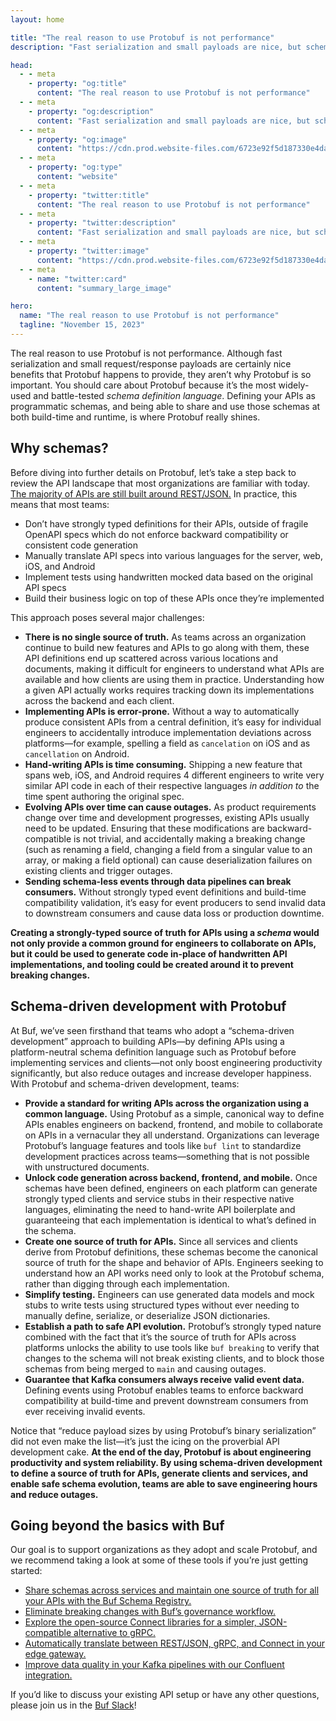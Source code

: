 ```yaml
---
layout: home

title: "The real reason to use Protobuf is not performance"
description: "Fast serialization and small payloads are nice, but schema-driven development is why you’ll adopt Protobuf."

head:
  - - meta
    - property: "og:title"
      content: "The real reason to use Protobuf is not performance"
  - - meta
    - property: "og:description"
      content: "Fast serialization and small payloads are nice, but schema-driven development is why you’ll adopt Protobuf."
  - - meta
    - property: "og:image"
      content: "https://cdn.prod.website-files.com/6723e92f5d187330e4da8144/6750cbef6c7f401803f208c5_Real%20reason.png"
  - - meta
    - property: "og:type"
      content: "website"
  - - meta
    - property: "twitter:title"
      content: "The real reason to use Protobuf is not performance"
  - - meta
    - property: "twitter:description"
      content: "Fast serialization and small payloads are nice, but schema-driven development is why you’ll adopt Protobuf."
  - - meta
    - property: "twitter:image"
      content: "https://cdn.prod.website-files.com/6723e92f5d187330e4da8144/6750cbef6c7f401803f208c5_Real%20reason.png"
  - - meta
    - name: "twitter:card"
      content: "summary_large_image"

hero:
  name: "The real reason to use Protobuf is not performance"
  tagline: "November 15, 2023"
---
```


The real reason to use Protobuf is not performance. Although fast serialization and small request/response payloads are certainly nice benefits that Protobuf happens to provide, they aren’t why Protobuf is so important. You should care about Protobuf because it’s the most widely-used and battle-tested _schema definition language_. Defining your APIs as programmatic schemas, and being able to share and use those schemas at both build-time and runtime, is where Protobuf really shines.

## Why schemas?

Before diving into further details on Protobuf, let’s take a step back to review the API landscape that most organizations are familiar with today. [The majority of APIs are still built around REST/JSON.](https://www.postman.com/state-of-api/api-technologies/#api-technologies) In practice, this means that most teams:

- Don’t have strongly typed definitions for their APIs, outside of fragile OpenAPI specs which do not enforce backward compatibility or consistent code generation
- Manually translate API specs into various languages for the server, web, iOS, and Android
- Implement tests using handwritten mocked data based on the original API specs
- Build their business logic on top of these APIs once they’re implemented

This approach poses several major challenges:

- **There is no single source of truth.** As teams across an organization continue to build new features and APIs to go along with them, these API definitions end up scattered across various locations and documents, making it difficult for engineers to understand what APIs are available and how clients are using them in practice. Understanding how a given API actually works requires tracking down its implementations across the backend and each client.
- **Implementing APIs is error-prone.** Without a way to automatically produce consistent APIs from a central definition, it’s easy for individual engineers to accidentally introduce implementation deviations across platforms—for example, spelling a field as `cancelation` on iOS and as `cancellation` on Android.
- **Hand-writing APIs is time consuming.** Shipping a new feature that spans web, iOS, and Android requires 4 different engineers to write very similar API code in each of their respective languages _in addition to_ the time spent authoring the original spec.
- **Evolving APIs over time can cause outages.** As product requirements change over time and development progresses, existing APIs usually need to be updated. Ensuring that these modifications are backward-compatible is not trivial, and accidentally making a breaking change (such as renaming a field, changing a field from a singular value to an array, or making a field optional) can cause deserialization failures on existing clients and trigger outages.
- **Sending schema-less events through data pipelines can break consumers.** Without strongly typed event definitions and build-time compatibility validation, it’s easy for event producers to send invalid data to downstream consumers and cause data loss or production downtime.

**Creating a strongly-typed source of truth for APIs using a _schema_ would not only provide a common ground for engineers to collaborate on APIs, but it could be used to generate code in-place of handwritten API implementations, and tooling could be created around it to prevent breaking changes.**

## Schema-driven development with Protobuf

At Buf, we’ve seen firsthand that teams who adopt a “schema-driven development” approach to building APIs—by defining APIs using a platform-neutral schema definition language such as Protobuf before implementing services and clients—not only boost engineering productivity significantly, but also reduce outages and increase developer happiness. With Protobuf and schema-driven development, teams:

- **Provide a standard for writing APIs across the organization using a common language.** Using Protobuf as a simple, canonical way to define APIs enables engineers on backend, frontend, and mobile to collaborate on APIs in a vernacular they all understand. Organizations can leverage Protobuf’s language features and tools like `buf lint` to standardize development practices across teams—something that is not possible with unstructured documents.
- **Unlock code generation across backend, frontend, and mobile.** Once schemas have been defined, engineers on each platform can generate strongly typed clients and service stubs in their respective native languages, eliminating the need to hand-write API boilerplate and guaranteeing that each implementation is identical to what’s defined in the schema.
- **Create one source of truth for APIs.** Since all services and clients derive from Protobuf definitions, these schemas become the canonical source of truth for the shape and behavior of APIs. Engineers seeking to understand how an API works need only to look at the Protobuf schema, rather than digging through each implementation.
- **Simplify testing.** Engineers can use generated data models and mock stubs to write tests using structured types without ever needing to manually define, serialize, or deserialize JSON dictionaries.
- **Establish a path to safe API evolution.** Protobuf’s strongly typed nature combined with the fact that it’s the source of truth for APIs across platforms unlocks the ability to use tools like `buf breaking` to verify that changes to the schema will not break existing clients, and to block those schemas from being merged to `main` and causing outages.
- **Guarantee that Kafka consumers always receive valid event data.** Defining events using Protobuf enables teams to enforce backward compatibility at build-time and prevent downstream consumers from ever receiving invalid events.

Notice that “reduce payload sizes by using Protobuf’s binary serialization” did not even make the list—it’s just the icing on the proverbial API development cake. **At the end of the day, Protobuf is about engineering productivity and system reliability. By using schema-driven development to define a source of truth for APIs, generate clients and services, and enable safe schema evolution, teams are able to save engineering hours and reduce outages.**

## Going beyond the basics with Buf

Our goal is to support organizations as they adopt and scale Protobuf, and we recommend taking a look at some of these tools if you’re just getting started:

- [Share schemas across services and maintain one source of truth for all your APIs with the Buf Schema Registry.](https://buf.build/solutions/share-schemas-across-repositories)
- [Eliminate breaking changes with Buf’s governance workflow.](https://buf.build/solutions/prevent-breaking-changes)
- [Explore the open-source Connect libraries for a simpler, JSON-compatible alternative to gRPC.](http://connectrpc.com/)
- [Automatically translate between REST/JSON, gRPC, and Connect in your edge gateway.](https://buf.build/solutions/govern-apis-at-the-edge)
- [Improve data quality in your Kafka pipelines with our Confluent integration.](https://buf.build/solutions/protobuf-kafka)

If you’d like to discuss your existing API setup or have any other questions, please join us in the [Buf Slack](https://buf.build/b/slack/)!

‍

